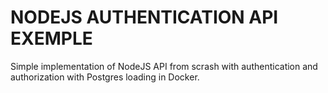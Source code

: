 # NODEJS AUTHENTICATION API EXEMPLE
Simple implementation of NodeJS API from scrash with authentication and authorization with Postgres loading in Docker.